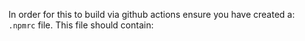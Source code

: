 In order for this to build via github actions ensure you have created a: `.npmrc` file.
This file should contain: 


